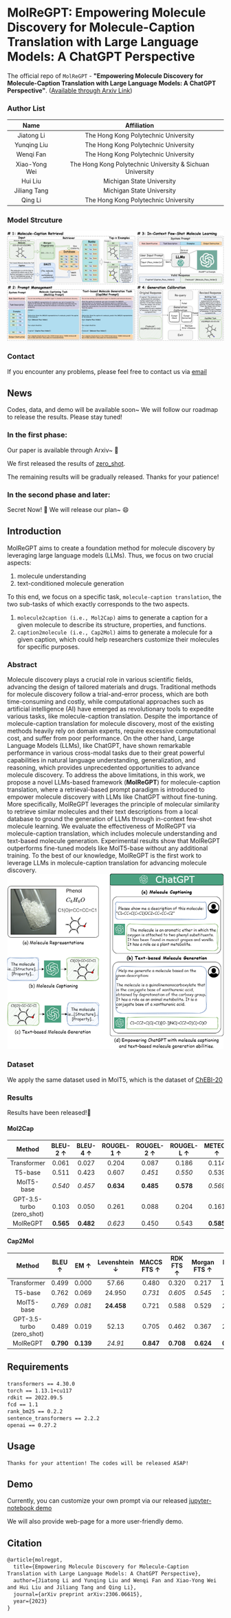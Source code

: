 # MolReGPT: Empowering Molecule Discovery for Molecule-Caption Translation with Large Language Models: A ChatGPT Perspective

The official repo of `MolReGPT` - **"Empowering Molecule Discovery for Molecule-Caption Translation with Large Language Models: A ChatGPT Perspective"**. ([Available through Arxiv Link](https://arxiv.org/abs/2306.06615)) 

### Author List
| Name | Affiliation |
| :---: | :---: |
| Jiatong Li | The Hong Kong Polytechnic University |
| Yunqing Liu | The Hong Kong Polytechnic University |
| Wenqi Fan | The Hong Kong Polytechnic University |
| Xiao-Yong Wei | The Hong Kong Polytechnic University & Sichuan University |
| Hui Liu | Michigan State University |
| Jiliang Tang | Michigan State University |
| Qing Li | The Hong Kong Polytechnic University |

### Model Strcuture
[![model](./figs/model_structure.png)](./figs/model_structure.png)

### Contact
If you encounter any problems, please feel free to contact us via [email](jiatong.li@connect.polyu.hk)


## News
Codes, data, and demo will be available soon~ We will follow our roadmap to release the results. Please stay tuned!

### In the first phase:
Our paper is available through Arxiv~ 🎉

We first released the results of [zero_shot](./dataset/cap_mol_trans/zero_shot/). 

The remaining results will be gradually released. Thanks for your patience!

### In the second phase and later:

Secret Now! 🤫 We will release our plan~ 😄

## Introduction
MolReGPT aims to create a foundation method for molecule discovery by leveraging large language models (LLMs). 
Thus, we focus on two crucial aspects: 
1. molecule understanding
2. text-conditioned molecule generation 

To this end, we focus on a specific task, `molecule-caption translation`, the two sub-tasks of which exactly corresponds to the two aspects. 
1. `molecule2caption (i.e., Mol2Cap)` aims to generate a caption for a given molecule to describe its structure, properties, and functions.
2. `caption2molecule (i.e., Cap2Mol)` aims to generate a molecule for a given caption, which could help researchers customize their molecules for specific purposes.


### Abstract
Molecule discovery plays a crucial role in various scientific fields, advancing the design of tailored materials and drugs. Traditional methods for molecule discovery follow a trial-and-error process, which are both time-consuming and costly, while computational approaches such as artificial intelligence (AI) have emerged as revolutionary tools to expedite various tasks, like molecule-caption translation. Despite the importance of molecule-caption translation for molecule discovery, most of the existing methods heavily rely on domain experts, require excessive computational cost, and suffer from poor performance. On the other hand, Large Language Models (LLMs), like ChatGPT, have shown remarkable performance in various cross-modal tasks due to their great powerful capabilities in natural language understanding, generalization, and reasoning, which provides unprecedented opportunities to advance molecule discovery. To address the above limitations, in this work, we propose a novel LLMs-based framework (**MolReGPT**) for  molecule-caption translation, where a  retrieval-based prompt paradigm is introduced to empower molecule discovery with LLMs like ChatGPT without fine-tuning. More specifically, MolReGPT leverages the principle of molecular similarity to retrieve similar molecules and their text descriptions from a local database to ground the generation of LLMs through in-context few-shot molecule learning. We evaluate the effectiveness of MolReGPT via molecule-caption translation, which includes molecule understanding and text-based molecule generation. Experimental results show that MolReGPT outperforms fine-tuned models like MolT5-base without any additional training. To the best of our knowledge, MolReGPT is the first work to leverage LLMs in molecule-caption translation for advancing molecule discovery.
[![intro](./figs/intro.png)](./figs/intro.png)


### Dataset
We apply the same dataset used in MolT5, which is the dataset of [ChEBI-20](./dataset/cap_mol_trans/raw/)

### Results

Results have been released!👏

#### Mol2Cap
| Method | BLEU-2 $\uparrow$ | BLEU-4 $\uparrow$| ROUGEL-1 $\uparrow$| ROUGEL-2 $\uparrow$ | ROUGEL-L $\uparrow$ | METEOR $\uparrow$ | Text2Mol $\uparrow$ |
| :---: | :---: | :---: | :---: | :---: | :---: | :---: | :---: |
| Transformer | 0.061 | 0.027 | 0.204 | 0.087 | 0.186 | 0.114 | 0.057 |
| T5-base | 0.511 | 0.423 | 0.607 | *0.451* | *0.550* | 0.539 | 0.523 |
| MolT5-base | *0.540* | *0.457* | **0.634** | **0.485** | **0.578** | *0.569* | *0.547* |
| GPT-3.5-turbo (zero_shot) | 0.103 | 0.050 | 0.261 | 0.088 | 0.204 | 0.161 | 0.352 |
| MolReGPT | **0.565** | **0.482** | *0.623* | 0.450 | 0.543 | **0.585** | **0.560** |


#### Cap2Mol
| Method | BLEU $\uparrow$ | EM $\uparrow$ | Levenshtein $\downarrow$ | MACCS FTS $\uparrow$ | RDK FTS $\uparrow$ | Morgan FTS $\uparrow$  | FCD $\downarrow$ | Text2Mol $\uparrow$ | VAlidity $\uparrow$ |
| :---: | :---: | :---: | :---: | :---: | :---: | :---: | :---: | :---: | :---: |
| Transformer | 0.499 | 0.000 | 57.66 | 0.480 | 0.320 | 0.217 | 11.32 | 0.277 | **0.906** |
| T5-base | 0.762 | 0.069 | 24.950 | *0.731* | *0.605* | *0.545* | 2.48 | *0.499* | 0.660 |
| MolT5-base | *0.769* | *0.081* | **24.458** | 0.721 | 0.588 | 0.529 | *2.18* | 0.496 | 0.772|
| GPT-3.5-turbo (zero_shot) | 0.489 | 0.019 | 52.13 | 0.705 | 0.462 | 0.367 | 2.05 | 0.479 | 0.802 |
| MolReGPT | **0.790** | **0.139** | *24.91* | **0.847** | **0.708** | **0.624** | **0.57** | **0.571** | *0.887* |


## Requirements

```
transformers == 4.30.0
torch == 1.13.1+cu117
rdkit == 2022.09.5
fcd == 1.1
rank_bm25 == 0.2.2
sentence_transformers == 2.2.2
openai == 0.27.2
```

## Usage

```
Thanks for your attention! The codes will be released ASAP!
```

## Demo

Currently, you can customize your own prompt via our released [jupyter-notebook demo](./inference.ipynb)

We will also provide web-page for a more user-friendly demo.

## Citation
```
@article{molregpt,
  title={Empowering Molecule Discovery for Molecule-Caption Translation with Large Language Models: A ChatGPT Perspective},
  author={Jiatong Li and Yunqing Liu and Wenqi Fan and Xiao-Yong Wei and Hui Liu and Jiliang Tang and Qing Li},
  journal={arXiv preprint arXiv:2306.06615},
  year={2023}
}
```
